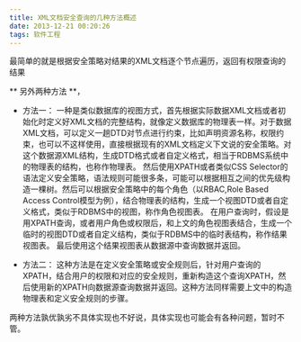 ```yaml
---
title: XML文档安全查询的几种方法概述
date: 2013-12-21 00:20:26
tags: 软件工程
---
```

最简单的就是根据安全策略对结果的XML文档逐个节点遍历，返回有权限查询的结果

** 另外两种方法 **，

* 方法一：
    一种是类似数据库的视图方式，首先根据实际数据XML文档或者初始化时定义好XML文档的完整结构，就像定义数据库的物理表一样。对于数据XML文档，可以定义一趟DTD对节点进行约束，比如声明资源名称，权限约束，也可以不这样使用，直接根据现有的XML文档定义下文说的安全策略。对这个数据源XML结构，生成DTD格式或者自定义格式，相当于RDBMS系统中的物理表的结构，也称作物理表。
    然后使用XPATH或者类似CSS Selector的语法定义安全策略，语法规则可能很多条，可能可以根据相互之间的优先级构造一棵树。然后可以根据安全策略中的每个角色（以RBAC,Role Based Access Control模型为例），结合物理表的结构，生成一个视图DTD或者自定义格式，类似于RDBMS中的视图，称作角色视图表。
    在用户查询时，假设是用XPATH查询，或者用户角色或权限后，和上文的角色视图表结合，生成一个临时的视图DTD或者自定义结构，类似于RDBMS中的临时表结构，称作结果视图表。
    最后使用这个结果视图表从数据源中查询数据并返回。

* 方法二：
    这种方法是在定义安全策略或安全规则后，针对用户查询的XPATH，结合用户的权限和对应的安全规则，重新构造这个查询XPATH，然后使用新的XPATH向数据源查询数据并返回。这种方法同样需要上文中的构造物理表和定义安全规则的步骤。

两种方法孰优孰劣不具体实现也不好说，具体实现也可能会有各种问题，暂时不管。

